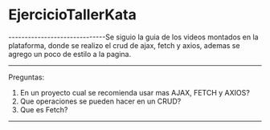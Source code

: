 # EjercicioTallerKata
------------------------------Se siguio la guia de los videos montados en la plataforma, donde se realizo el crud de ajax, fetch y axios, ademas se agrego un poco de estilo a la pagina.

-------------------------------
Preguntas:
1. En un proyecto cual se recomienda usar mas AJAX, FETCH y AXIOS?
2. Que operaciones se pueden hacer en un CRUD?
3. Que es Fetch?
------------------------------
